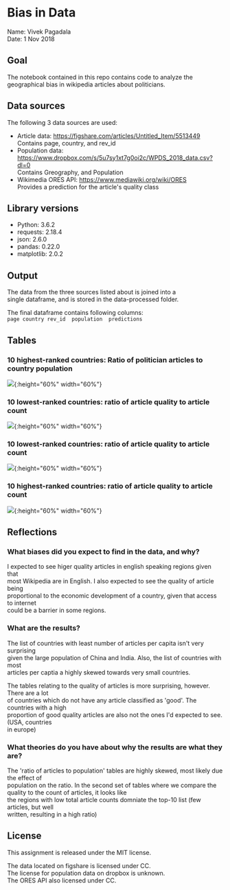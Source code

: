 # Bias in Data

Name: Vivek Pagadala <br>
Date: 1 Nov 2018

## Goal
The notebook contained in this repo contains code to analyze the geographical bias in wikipedia articles about politicians.

## Data sources
The following 3 data sources are used:

- Article data: https://figshare.com/articles/Untitled_Item/5513449 <br/>
  Contains page, country, and rev_id
- Population data: https://www.dropbox.com/s/5u7sy1xt7g0oi2c/WPDS_2018_data.csv?dl=0 <br/>
  Contains Greography, and Population
- Wikimedia ORES API: https://www.mediawiki.org/wiki/ORES <br>
  Provides a prediction for the article's quality class

## Library versions
- Python: 3.6.2
- requests: 2.18.4
- json: 2.6.0
- pandas: 0.22.0
- matplotlib: 2.0.2

## Output
The data from the three sources listed about is joined into a <br>
single dataframe, and is stored in the data-processed folder.

The final dataframe contains following columns: <br>
```page	country	rev_id	population	predictions```

## Tables
### 10 highest-ranked countries: Ratio of politician articles to country population
![](https://github.com/viv-r/Data512-HCDS-A2/blob/master/img/least-article-pop.png){:height="60%" width="60%"}
### 10 lowest-ranked countries: ratio of article quality to article count
![](https://github.com/viv-r/Data512-HCDS-A2/blob/master/img/top-article-pop.png){:height="60%" width="60%"}
### 10 lowest-ranked countries: ratio of article quality to article count
![](https://github.com/viv-r/Data512-HCDS-A2/blob/master/img/least-quality-article.png){:height="60%" width="60%"}
### 10 highest-ranked countries: ratio of article quality to article count
![](https://github.com/viv-r/Data512-HCDS-A2/blob/master/img/top-quality-article.png){:height="60%" width="60%"}


## Reflections

### What biases did you expect to find in the data, and why?
I expected to see higer quality articles in english speaking regions given that <br>
most Wikipedia are in English. I also expected to see the quality of article being <br>
proportional to the economic development of a country, given that access to internet <br>
could be a barrier in some regions.


### What are the results?
The list of countries with least number of articles per capita isn't very surprising <br>
given the large population of China and India. Also, the list of countries with most <br>
articles per captia a highly skewed towards very small countries.

The tables relating to the quality of articles is more surprising, however. There are a lot <br>
of countries which do not have any article classified as 'good'. The countries with a high <br>
proportion of good quality articles are also not the ones I'd expected to see. (USA, countries <br>
in europe)

### What theories do you have about why the results are what they are?
The 'ratio of articles to population' tables are highly skewed, most likely due the effect of <br>
population on the ratio.
In the second set of tables where we compare the quality to the count of articles, it looks like <br>
the regions with low total article counts domniate the top-10 list (few articles, but well <br>
written, resulting in a high ratio)

## License
This assignment is released under the MIT license.

The data located on figshare is licensed under CC. <br>
The license for population data on dropbox is unknown. <br>
The ORES API also licensed under CC.
